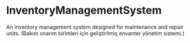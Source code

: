 # InventoryManagementSystem
An inventory management system designed for maintenance and repair units. (Bakım onarım birimleri için geliştirilmiş envanter yönetim sistemi.)
